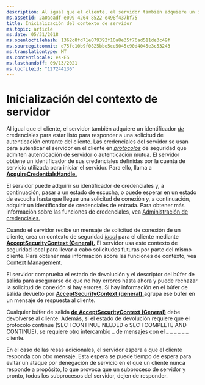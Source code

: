 ```yaml
---
description: Al igual que el cliente, el servidor también adquiere un identificador de credenciales para estar listo para responder a una solicitud de autenticación entrante del cliente.
ms.assetid: 2a0aeadf-e099-4264-8522-e498f437bf75
title: Inicialización del contexto de servidor
ms.topic: article
ms.date: 05/31/2018
ms.openlocfilehash: 1362c8fd71e079392f10a8e35f76ad511de3c49f
ms.sourcegitcommit: d75fc10b9f0825bbe5ce5045c90d4045e3c53243
ms.translationtype: MT
ms.contentlocale: es-ES
ms.lasthandoff: 09/13/2021
ms.locfileid: "127244136"
---
```

# <a name="server-context-initialization"></a>Inicialización del contexto de servidor

Al igual que el cliente, el servidor también adquiere un identificador [*de*](../secgloss/c-gly.md) credenciales para estar listo para responder a una solicitud de autenticación entrante del cliente. Las credenciales del servidor se usan para autenticar el servidor en el cliente en [*protocolos*](../secgloss/s-gly.md) de seguridad que admiten autenticación de servidor o autenticación mutua. El servidor obtiene un identificador de sus credenciales definidas por la cuenta de servicio utilizada para iniciar el servidor. Para ello, llama a [**AcquireCredentialsHandle.**](/windows/win32/api/sspi/nf-sspi-acquirecredentialshandlea)

El servidor puede adquirir su identificador de credenciales y, a continuación, pasar a un estado de escucha, o puede esperar en un estado de escucha hasta que llegue una solicitud de conexión y, a continuación, adquirir un identificador de credenciales de entrada. Para obtener más información sobre las funciones de credenciales, vea [Administración de credenciales.](authentication-functions.md)

Cuando el servidor recibe un mensaje de solicitud de conexión de un cliente, crea un contexto de seguridad [*local*](../secgloss/s-gly.md) para el cliente mediante [**AcceptSecurityContext (General).**](/windows/win32/api/sspi/nf-sspi-acceptsecuritycontext) El servidor usa este contexto de seguridad local para llevar a cabo solicitudes futuras por parte del mismo cliente. Para obtener más información sobre las funciones de contexto, vea [Context Management](authentication-functions.md).

El servidor comprueba el estado de devolución y el descriptor del búfer de salida para asegurarse de que no hay errores hasta ahora y puede rechazar la solicitud de conexión si hay errores. Si hay información en el búfer de salida devuelto por [**AcceptSecurityContext (general),**](/windows/win32/api/sspi/nf-sspi-acceptsecuritycontext)agrupa ese búfer en un mensaje de respuesta al cliente.

Cualquier búfer de salida [**de AcceptSecurityContext (General)**](/windows/win32/api/sspi/nf-sspi-acceptsecuritycontext) debe devolverse al cliente. Además, si el estado de devolución requiere que el protocolo continúe (SEC I CONTINUE NEEDED o SEC I COMPLETE AND CONTINUE), se requiere otro intercambio \_ de mensajes con el \_ \_ \_ \_ \_ \_ cliente.

En el caso de las resas adicionales, el servidor espera a que el cliente responda con otro mensaje. Esta espera se puede tiempo de espera para evitar un ataque por denegación de servicio en el que un cliente nunca responde a propósito, lo que provoca que un subproceso de servidor y pronto, todos los subprocesos del servidor, dejen de responder.

 

 
